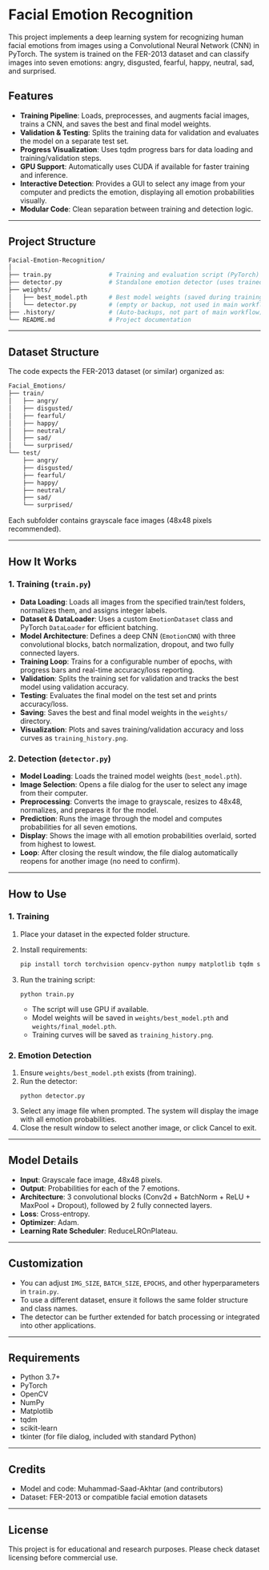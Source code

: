 # Facial Emotion Recognition

This project implements a deep learning system for recognizing human facial emotions from images using a Convolutional Neural Network (CNN) in PyTorch. The system is trained on the FER-2013 dataset and can classify images into seven emotions: angry, disgusted, fearful, happy, neutral, sad, and surprised.

## Features

- **Training Pipeline**: Loads, preprocesses, and augments facial images, trains a CNN, and saves the best and final model weights.
- **Validation & Testing**: Splits the training data for validation and evaluates the model on a separate test set.
- **Progress Visualization**: Uses tqdm progress bars for data loading and training/validation steps.
- **GPU Support**: Automatically uses CUDA if available for faster training and inference.
- **Interactive Detection**: Provides a GUI to select any image from your computer and predicts the emotion, displaying all emotion probabilities visually.
- **Modular Code**: Clean separation between training and detection logic.

---

## Project Structure

```bash
Facial-Emotion-Recognition/
│
├── train.py                # Training and evaluation script (PyTorch)
├── detector.py             # Standalone emotion detector (uses trained model)
├── weights/
│   ├── best_model.pth      # Best model weights (saved during training)
│   └── detector.py         # (empty or backup, not used in main workflow)
├── .history/               # (Auto-backups, not part of main workflow)
└── README.md               # Project documentation
```

---

## Dataset Structure

The code expects the FER-2013 dataset (or similar) organized as:

```bash
Facial_Emotions/
├── train/
│   ├── angry/
│   ├── disgusted/
│   ├── fearful/
│   ├── happy/
│   ├── neutral/
│   ├── sad/
│   └── surprised/
└── test/
    ├── angry/
    ├── disgusted/
    ├── fearful/
    ├── happy/
    ├── neutral/
    ├── sad/
    └── surprised/
```

Each subfolder contains grayscale face images (48x48 pixels recommended).

---

## How It Works

### 1. Training (`train.py`)

- **Data Loading**: Loads all images from the specified train/test folders, normalizes them, and assigns integer labels.
- **Dataset & DataLoader**: Uses a custom `EmotionDataset` class and PyTorch `DataLoader` for efficient batching.
- **Model Architecture**: Defines a deep CNN (`EmotionCNN`) with three convolutional blocks, batch normalization, dropout, and two fully connected layers.
- **Training Loop**: Trains for a configurable number of epochs, with progress bars and real-time accuracy/loss reporting.
- **Validation**: Splits the training set for validation and tracks the best model using validation accuracy.
- **Testing**: Evaluates the final model on the test set and prints accuracy/loss.
- **Saving**: Saves the best and final model weights in the `weights/` directory.
- **Visualization**: Plots and saves training/validation accuracy and loss curves as `training_history.png`.

### 2. Detection (`detector.py`)

- **Model Loading**: Loads the trained model weights (`best_model.pth`).
- **Image Selection**: Opens a file dialog for the user to select any image from their computer.
- **Preprocessing**: Converts the image to grayscale, resizes to 48x48, normalizes, and prepares it for the model.
- **Prediction**: Runs the image through the model and computes probabilities for all seven emotions.
- **Display**: Shows the image with all emotion probabilities overlaid, sorted from highest to lowest.
- **Loop**: After closing the result window, the file dialog automatically reopens for another image (no need to confirm).

---

## How to Use

### 1. Training

1. Place your dataset in the expected folder structure.
2. Install requirements:

   ```bash
   pip install torch torchvision opencv-python numpy matplotlib tqdm scikit-learn
   ```

3. Run the training script:
   ```
   python train.py
   ```
   - The script will use GPU if available.
   - Model weights will be saved in `weights/best_model.pth` and `weights/final_model.pth`.
   - Training curves will be saved as `training_history.png`.

### 2. Emotion Detection

1. Ensure `weights/best_model.pth` exists (from training).
2. Run the detector:
   ```
   python detector.py
   ```
3. Select any image file when prompted. The system will display the image with all emotion probabilities.
4. Close the result window to select another image, or click Cancel to exit.

---

## Model Details

- **Input**: Grayscale face image, 48x48 pixels.
- **Output**: Probabilities for each of the 7 emotions.
- **Architecture**: 3 convolutional blocks (Conv2d + BatchNorm + ReLU + MaxPool + Dropout), followed by 2 fully connected layers.
- **Loss**: Cross-entropy.
- **Optimizer**: Adam.
- **Learning Rate Scheduler**: ReduceLROnPlateau.

---

## Customization

- You can adjust `IMG_SIZE`, `BATCH_SIZE`, `EPOCHS`, and other hyperparameters in `train.py`.
- To use a different dataset, ensure it follows the same folder structure and class names.
- The detector can be further extended for batch processing or integrated into other applications.

---

## Requirements

- Python 3.7+
- PyTorch
- OpenCV
- NumPy
- Matplotlib
- tqdm
- scikit-learn
- tkinter (for file dialog, included with standard Python)

---

## Credits

- Model and code: Muhammad-Saad-Akhtar (and contributors)
- Dataset: FER-2013 or compatible facial emotion datasets

---

## License

This project is for educational and research purposes. Please check dataset licensing before commercial use.